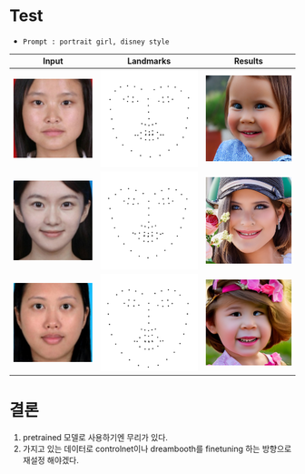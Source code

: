 # Test

- `Prompt : portrait girl, disney style`

|Input| Landmarks| Results                 |
|---|---|-------------------------|
| ![img.png](test_imgs/img.png) | ![img_1.png](test_imgs/img_1.png) | ![img_2.png](test_imgs/img_2.png) |
| ![img_3.png](test_imgs/img_3.png)|![img_4.png](test_imgs/img_4.png)| ![img_6.png](test_imgs/img_6.png) |
|![img_7.png](test_imgs/img_7.png)|![img_8.png](test_imgs/img_8.png)|![img_10.png](test_imgs/img_10.png)|
# 결론
1. pretrained 모델로 사용하기엔 무리가 있다.
2. 가지고 있는 데이터로 controlnet이나 dreambooth를 finetuning 하는 방향으로 재설정 해야겠다.